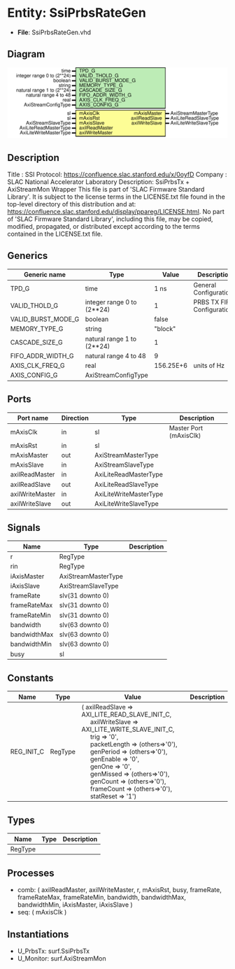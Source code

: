 # Entity: SsiPrbsRateGen

- **File**: SsiPrbsRateGen.vhd
## Diagram

![Diagram](SsiPrbsRateGen.svg "Diagram")
## Description

Title      : SSI Protocol: https://confluence.slac.stanford.edu/x/0oyfD
Company    : SLAC National Accelerator Laboratory
Description: SsiPrbsTx + AxiStreamMon Wrapper
This file is part of 'SLAC Firmware Standard Library'.
It is subject to the license terms in the LICENSE.txt file found in the
top-level directory of this distribution and at:
   https://confluence.slac.stanford.edu/display/ppareg/LICENSE.html.
No part of 'SLAC Firmware Standard Library', including this file,
may be copied, modified, propagated, or distributed except according to
the terms contained in the LICENSE.txt file.
## Generics

| Generic name       | Type                       | Value     | Description                  |
| ------------------ | -------------------------- | --------- | ---------------------------- |
| TPD_G              | time                       | 1 ns      | General Configurations       |
| VALID_THOLD_G      | integer range 0 to (2**24) | 1         | PRBS TX FIFO Configurations  |
| VALID_BURST_MODE_G | boolean                    | false     |                              |
| MEMORY_TYPE_G      | string                     | "block"   |                              |
| CASCADE_SIZE_G     | natural range 1 to (2**24) | 1         |                              |
| FIFO_ADDR_WIDTH_G  | natural range 4 to 48      | 9         |                              |
| AXIS_CLK_FREQ_G    | real                       | 156.25E+6 | units of Hz                  |
| AXIS_CONFIG_G      | AxiStreamConfigType        |           |                              |
## Ports

| Port name       | Direction | Type                   | Description            |
| --------------- | --------- | ---------------------- | ---------------------- |
| mAxisClk        | in        | sl                     | Master Port (mAxisClk) |
| mAxisRst        | in        | sl                     |                        |
| mAxisMaster     | out       | AxiStreamMasterType    |                        |
| mAxisSlave      | in        | AxiStreamSlaveType     |                        |
| axilReadMaster  | in        | AxiLiteReadMasterType  |                        |
| axilReadSlave   | out       | AxiLiteReadSlaveType   |                        |
| axilWriteMaster | in        | AxiLiteWriteMasterType |                        |
| axilWriteSlave  | out       | AxiLiteWriteSlaveType  |                        |
## Signals

| Name         | Type                | Description |
| ------------ | ------------------- | ----------- |
| r            | RegType             |             |
| rin          | RegType             |             |
| iAxisMaster  | AxiStreamMasterType |             |
| iAxisSlave   | AxiStreamSlaveType  |             |
| frameRate    | slv(31 downto 0)    |             |
| frameRateMax | slv(31 downto 0)    |             |
| frameRateMin | slv(31 downto 0)    |             |
| bandwidth    | slv(63 downto 0)    |             |
| bandwidthMax | slv(63 downto 0)    |             |
| bandwidthMin | slv(63 downto 0)    |             |
| busy         | sl                  |             |
## Constants

| Name       | Type    | Value                                                                                                                                                                                                                                                                                                                                                                                                                                                                                                                                                                                                                                                                                                                                                                                                      | Description |
| ---------- | ------- | ---------------------------------------------------------------------------------------------------------------------------------------------------------------------------------------------------------------------------------------------------------------------------------------------------------------------------------------------------------------------------------------------------------------------------------------------------------------------------------------------------------------------------------------------------------------------------------------------------------------------------------------------------------------------------------------------------------------------------------------------------------------------------------------------------------- | ----------- |
| REG_INIT_C | RegType |  (       axilReadSlave  => AXI_LITE_READ_SLAVE_INIT_C,<br><span style="padding-left:20px">       axilWriteSlave => AXI_LITE_WRITE_SLAVE_INIT_C,<br><span style="padding-left:20px">       trig           => '0',<br><span style="padding-left:20px">       packetLength   => (others=>'0'),<br><span style="padding-left:20px">       genPeriod      => (others=>'0'),<br><span style="padding-left:20px">       genEnable      => '0',<br><span style="padding-left:20px">       genOne         => '0',<br><span style="padding-left:20px">       genMissed      => (others=>'0'),<br><span style="padding-left:20px">       genCount       => (others=>'0'),<br><span style="padding-left:20px">       frameCount     => (others=>'0'),<br><span style="padding-left:20px">       statReset      => '1') |             |
## Types

| Name    | Type | Description |
| ------- | ---- | ----------- |
| RegType |      |             |
## Processes
- comb: ( axilReadMaster, axilWriteMaster, r, mAxisRst, busy,
                   frameRate, frameRateMax, frameRateMin,
                   bandwidth, bandwidthMax, bandwidthMin,
                   iAxisMaster, iAxisSlave )
- seq: ( mAxisClk )
## Instantiations

- U_PrbsTx: surf.SsiPrbsTx
- U_Monitor: surf.AxiStreamMon
